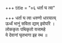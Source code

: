 +++
title = "०६ धर्ता घ त्वा"

+++
धर्ता घ त्वा धरुणो धारयात्य्  
ऊर्ध्वं भानुं सविता द्याम् इवोपरि ।  
लोककृतः पथिकृतो यजामहे  
ये देवानां घृतभागा इह स्थ ॥